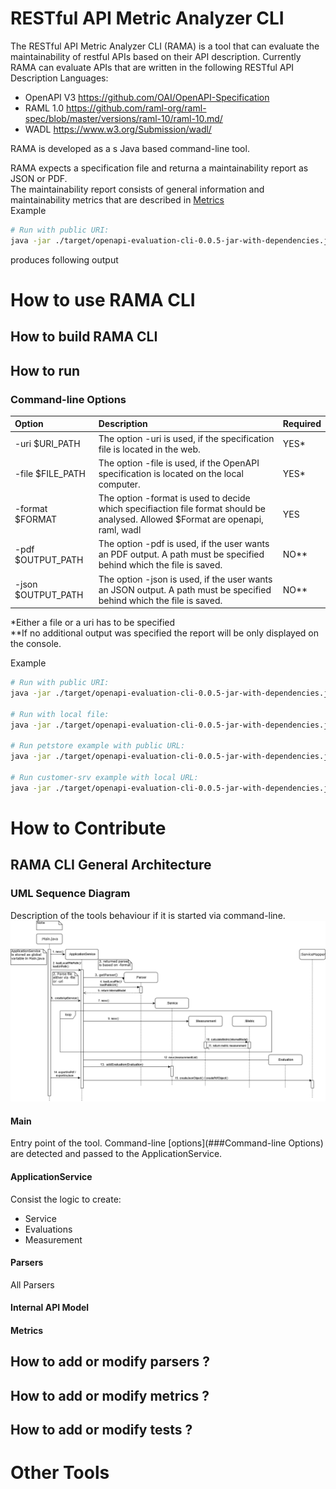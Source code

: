 # RESTful API Metric Analyzer CLI
The RESTful API Metric Analyzer CLI (RAMA) is a tool that can evaluate the maintainability of restful APIs based on their API description.
Currently RAMA can evaluate APIs that are written in the following RESTful API Description Languages:
* OpenAPI V3 https://github.com/OAI/OpenAPI-Specification
* RAML 1.0 https://github.com/raml-org/raml-spec/blob/master/versions/raml-10/raml-10.md/
* WADL https://www.w3.org/Submission/wadl/

RAMA is developed as a s Java based command-line tool.

RAMA expects a specification file and returna a maintainability report as JSON or PDF.
<br> The maintainability report consists of general information and  maintainability metrics that are described in [Metrics](###Metrics) 
<br>Example
```bash
# Run with public URI:
java -jar ./target/openapi-evaluation-cli-0.0.5-jar-with-dependencies.jar -uri http://url-to-swagger-file.com -format openapi
```
produces following output



# How to use RAMA CLI
## How to build RAMA CLI
## How to run  
### Command-line Options

| Option        | Description   | Required|
| :-------------|:--------------|:--------|
| -uri $URI_PATH    | The option -uri is used, if the specification file is located in the web. | YES* 
| -file $FILE_PATH  |  The option -file is used, if the OpenAPI specification is located on the local computer. | YES*
| -format $FORMAT  |  The option -format is used to decide which specifiaction file format should be analysed. Allowed $Format are openapi, raml, wadl | YES
| -pdf $OUTPUT_PATH |  The option -pdf is used, if the user wants an PDF output. A path must be specified behind which the file is saved. | NO** 
| -json $OUTPUT_PATH | The option -json is used, if the user wants an JSON output. A path must be specified behind which the file is saved. | NO**

*Either a file or a uri has to be specified 
<br>**If no additional output was specified the report will be only displayed on the console. 

Example 
```bash
# Run with public URI:
java -jar ./target/openapi-evaluation-cli-0.0.5-jar-with-dependencies.jar -uri http://url-to-swagger-file.com -pdf path/to/file.pdf -json path/to/file.json -format openapi

# Run with local file:
java -jar ./target/openapi-evaluation-cli-0.0.5-jar-with-dependencies.jar -file path/to/file.yaml -pdf path/to/file.pdf -json path/to/file.json -format openapi

# Run petstore example with public URL:
java -jar ./target/openapi-evaluation-cli-0.0.5-jar-with-dependencies.jar -uri https://raw.githubusercontent.com/OAI/OpenAPI-Specification/master/examples/v3.0/petstore-expanded.yaml -format openapi

# Run customer-srv example with local URL:
java -jar ./target/openapi-evaluation-cli-0.0.5-jar-with-dependencies.jar -file ./src/test/resources/CustomerSrv-openapi.yaml -format openapi

```


# How to Contribute
## RAMA CLI General Architecture
### UML Sequence Diagram
Description of the tools behaviour if it is started via command-line.
![Sequence Diagram](sequence.png)
#### Main
Entry point of the tool. Command-line [options](###Command-line Options) are detected and passed to the ApplicationService.
#### ApplicationService
Consist the logic to create:
* Service
* Evaluations
* Measurement
#### Parsers
All Parsers 
#### Internal API Model
#### Metrics
## How to add or modify  parsers ?
## How to add or modify metrics ?
## How to add or modify tests  ?

# Other Tools